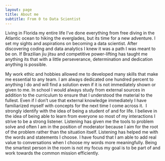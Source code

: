 ```yaml
---
layout: page
title: About me
subtitle: From 0 to Data Scientist 
---
```


Living in Florida my entire life I’ve done everything from free diving in the Atlantic ocean to hiking the everglades, but its time for a new adventure. I set my sights and aspirations on becoming a data scientist. After discovering coding and data analytics I knew it was a path I was meant to be on. If Brazilian jiu jitsu and competitive power-lifting has taught me anything its that with a little perseverance, determination and dedication anything is possible.

My work ethic and hobbies allowed me to developed many skills that make me essential to any team. I am always dedicated one hundred percent to anything I do and will find a solution even if it is not immediately shown or given to me. In school I would always study from external sources in addition to the curriculum to ensure that I understood the material to the fullest. Even if I don’t use that external knowledge immediately I have familiarized myself with concepts for the next time I come across it.  I strongly identify with the idea of being a student of and for life. I believe in the idea of being able to learn from everyone so most of my interactions I strive to be a strong listener. Listening has given me the tools to problem solve and often I am in the position of moderator because I aim for the root of the problem rather than the situation itself. Listening has helped me with the words and statements I choose. I have found that I am able to add real value to conversations when I choose my words more meaningfully. Being the smartest person in the room is not my focus my goal is to be part of and work towards the common mission efficiently. 
